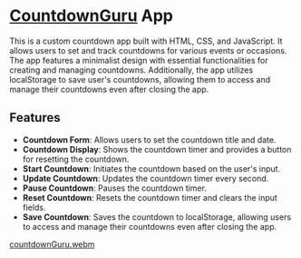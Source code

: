 # [CountdownGuru](https://countdownguru.vercel.app/) App

This is a custom countdown app built with HTML, CSS, and JavaScript. It allows users to set and track countdowns for various events or occasions. The app features a minimalist design with essential functionalities for creating and managing countdowns. Additionally, the app utilizes localStorage to save user's countdowns, allowing them to access and manage their countdowns even after closing the app.

## Features

- **Countdown Form**: Allows users to set the countdown title and date.
- **Countdown Display**: Shows the countdown timer and provides a button for resetting the countdown.
- **Start Countdown**: Initiates the countdown based on the user's input.
- **Update Countdown**: Updates the countdown timer every second.
- **Pause Countdown**: Pauses the countdown timer.
- **Reset Countdown**: Resets the countdown timer and clears the input fields.
- **Save Countdown**: Saves the countdown to localStorage, allowing users to access and manage their countdowns even after closing the app.

[countdownGuru.webm](https://github.com/VitaliPri/CountdownGuru/assets/101225909/26056df7-c0e5-46dc-9d5d-fff0a363a146)
